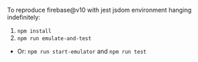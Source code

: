 To reproduce firebase@v10 with jest jsdom environment hanging indefinitely:

1. `npm install`
2. `npm run emulate-and-test`
  - Or: `npm run start-emulator` and `npm run test`

